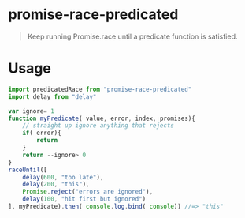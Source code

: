 # promise-race-predicated

> Keep running Promise.race until a predicate function is satisfied.

# Usage

```js
import predicatedRace from "promise-race-predicated"
import delay from "delay"

var ignore= 1
function myPredicate( value, error, index, promises){
	// straight up ignore anything that rejects
	if( error){
		return
	}
	return --ignore> 0
}
raceUntil([
	delay(600, "too late"),
	delay(200, "this"),
	Promise.reject("errors are ignored"),
	delay(100, "hit first but ignored")
], myPredicate).then( console.log.bind( console)) //=> "this"
```

